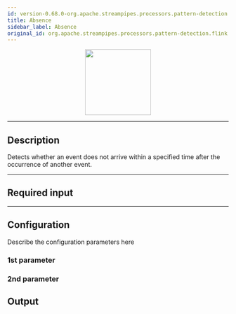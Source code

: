 ```yaml
---
id: version-0.68.0-org.apache.streampipes.processors.pattern-detection.flink.absence
title: Absence
sidebar_label: Absence
original_id: org.apache.streampipes.processors.pattern-detection.flink.absence
---
```


<!--
  ~ Licensed to the Apache Software Foundation (ASF) under one or more
  ~ contributor license agreements.  See the NOTICE file distributed with
  ~ this work for additional information regarding copyright ownership.
  ~ The ASF licenses this file to You under the Apache License, Version 2.0
  ~ (the "License"); you may not use this file except in compliance with
  ~ the License.  You may obtain a copy of the License at
  ~
  ~    http://www.apache.org/licenses/LICENSE-2.0
  ~
  ~ Unless required by applicable law or agreed to in writing, software
  ~ distributed under the License is distributed on an "AS IS" BASIS,
  ~ WITHOUT WARRANTIES OR CONDITIONS OF ANY KIND, either express or implied.
  ~ See the License for the specific language governing permissions and
  ~ limitations under the License.
  ~
  -->



<p align="center"> 
    <img src="/docs/img/pipeline-elements/org.apache.streampipes.processors.pattern-detection.flink.absence/icon.png" width="150px;" class="pe-image-documentation"/>
</p>

***

## Description

Detects whether an event does not arrive within a specified time after the occurrence of another event.

***

## Required input


***

## Configuration

Describe the configuration parameters here

### 1st parameter


### 2nd parameter

## Output